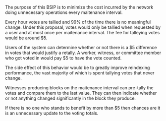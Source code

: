 The purpose of this BSIP is to minimize the cost incurred by the network doing unnecessary operations every maitenance interval.

Every hour votes are tallied and 99% of the time there is no meaningful change. Under this proposal, votes would only
be tallied when requested by a user and at most once per maitenance interval. The fee for talleying votes would be around $5.

Users of the system can determine whether or not there is a $5 difference in votes that would justify a retally. A worker, witness,
or committee member who got voted in would pay $5 to have the vote counted.

The side effect of this behavior would be to greatly improve reindexing performance, the vast majority of which is spent tallying
votes that never change.

Witnesses producing blocks on the maitenance interval can pre-tally the votes and compare them to the last value. They can then
indicate whether or not anything changed significantly in the block they produce.  

If there is no one who stands to benefit by more than $5 then chances are it is an unnecessary update to the voting totals. 
